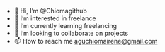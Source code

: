 - 👋 Hi, I’m @Chiomagithub
- 👀 I’m interested in  freelance 
- 🌱 I’m currently learning freelancing 
- 💞️ I’m looking to collaborate on projects 
- 📫 How to reach me aguchiomairene@gmail.com 

<!---
Chiomagithub/Chiomagithub is a ✨ special ✨ repository because its `README.md` (this file) appears on your GitHub profile.
You can click the Preview link to take a look at your changes.
--->
